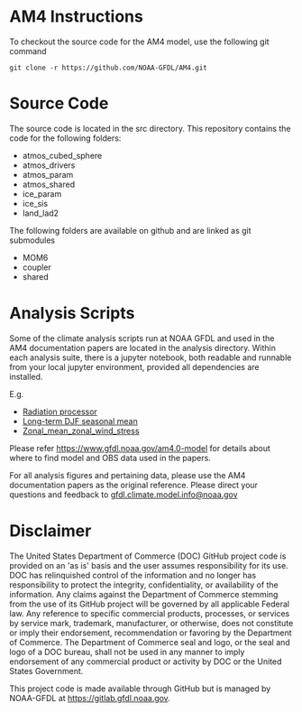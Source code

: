 # AM4 Instructions

To checkout the source code for the AM4 model, use the following git command <br>

```
git clone -r https://github.com/NOAA-GFDL/AM4.git
```

# Source Code
The source code is located in the src directory. This repository contains the code for the following
folders:

* atmos_cubed_sphere
* atmos_drivers
* atmos_param
* atmos_shared
* ice_param
* ice_sis
* land_lad2

The following folders are available on github and are linked as git submodules

* MOM6
* coupler
* shared

# Analysis Scripts 
Some of the climate analysis scripts run at NOAA GFDL and used in the AM4 documentation papers are located in the analysis directory.
Within each analysis suite, there is a jupyter notebook, both readable and runnable from your local jupyter environment, provided all dependencies are installed.

E.g.

* [Radiation processor](analysis/cjs1/radiation_atmos_av_mon/radiation_atmos_av_mon.ipynb)
* [Long-term DJF seasonal mean](analysis/bw/bw_atmos_cru_ts_a1r/bw_atmos_monthly_cru_ts.1980-2014.ipynb) 
* [Zonal_mean_zonal_wind_stress](analysis/bw/bw_atmos_zm_atl_pac_a1r/bw_atmos_atl_pac.1980-2014.ipynb)

Please refer https://www.gfdl.noaa.gov/am4.0-model for details about where to find model and OBS data used in the papers.

For all analysis figures and pertaining data, please use the AM4 documentation papers as the original reference.
Please direct your questions and feedback to gfdl.climate.model.info@noaa.gov


# Disclaimer

The United States Department of Commerce (DOC) GitHub project code is provided on an 'as is' basis and the user assumes responsibility for its use.  DOC has relinquished control of the information and no longer has responsibility to protect the integrity, confidentiality, or availability of the information.  Any claims against the Department of Commerce stemming from the use of its GitHub project will be governed by all applicable Federal law.  Any reference to specific commercial products, processes, or services by service mark, trademark, manufacturer, or otherwise, does not constitute or imply their endorsement, recommendation or favoring by the Department of Commerce.  The Department of Commerce seal and logo, or the seal and logo of a DOC bureau, shall not be used in any manner to imply endorsement of any commercial product or activity by DOC or the United States Government.

This project code is made available through GitHub but is managed by NOAA-GFDL at https://gitlab.gfdl.noaa.gov.

